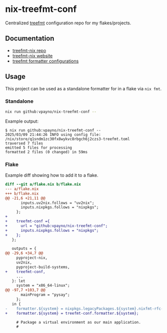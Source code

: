 # nix-treefmt-conf

Centralized [treefmt](https://github.com/numtide/treefmt-nix) configuration repo
for my flakes/projects.

## Documentation

- [treefmt-nix repo](https://github.com/numtide/treefmt-nix)
- [treefmt-nix website](https://treefmt.com/latest/)
- [treefmt formatter configurations](https://treefmt.com/formatters/)

## Usage

This project can be used as a standalone formatter for in a flake via `nix fmt`.

### Standalone

```bash
nix run github:vpayno/nix-treefmt-conf --
```

Example output:

```text
$ nix run github:vpayno/nix-treefmt-conf --
2025/03/09 21:44:26 INFO using config file: /nix/store/q1sndm1zc30fx8wykvc8rbgch6j2czs3-treefmt.toml
traversed 7 files
emitted 5 files for processing
formatted 2 files (0 changed) in 59ms
```

### Flake

Example diff showing how to add it to a flake.

```diff
diff --git a/flake.nix b/flake.nix
--- a/flake.nix
+++ b/flake.nix
@@ -21,6 +21,11 @@
       inputs.uv2nix.follows = "uv2nix";
       inputs.nixpkgs.follows = "nixpkgs";
     };
+
+    treefmt-conf ={
+      url = "github:vpayno/nix-treefmt-conf";
+      inputs.nixpkgs.follows = "nixpkgs";
+    };
   };

   outputs = {
@@ -29,6 +34,7 @@
     pyproject-nix,
     uv2nix,
     pyproject-build-systems,
+    treefmt-conf,
     ...
   }: let
     system = "x86_64-linux";
@@ -97,7 +103,7 @@
       mainProgram = "pysay";
     };
   in {
-    formatter.${system} = nixpkgs.legacyPackages.${system}.nixfmt-rfc-style;
+    formatter.${system} = treefmt-conf.formatter.${system};

     # Package a virtual environment as our main application.
     #
```
